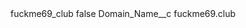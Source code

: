 <?xml version="1.0" encoding="UTF-8"?>
<CustomMetadata xmlns="http://soap.sforce.com/2006/04/metadata" xmlns:xsi="http://www.w3.org/2001/XMLSchema-instance" xmlns:xsd="http://www.w3.org/2001/XMLSchema">
    <label>fuckme69_club</label>
    <protected>false</protected>
    <values>
        <field>Domain_Name__c</field>
        <value xsi:type="xsd:string">fuckme69.club</value>
    </values>
</CustomMetadata>
